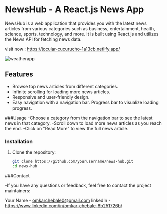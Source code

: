 


# NewsHub - A React.js News App

NewsHub is a web application that provides you with the latest news articles from various categories such as business, entertainment, health, science, sports, technology, and more. It is built using React.js and utilizes the News API for fetching news data.

visit now  : https://jocular-cucurucho-1a13cb.netlify.app/

![weatherapp](https://github.com/Chebaleomkar/weather-app/assets/122032936/a8a51104-1376-4b36-bef6-188b3fb26a7b)

## Features

- Browse top news articles from different categories.
- Infinite scrolling for loading more news articles.
- Responsive and user-friendly design.
- Easy navigation with a navigation bar.
   Progress bar to visualize loading progress.

 ###Usage
-Choose a category from the navigation bar to see the latest news in that category.
-Scroll down to load more news articles as you reach the end.
-Click on "Read More" to view the full news article.

### Installation

1. Clone the repository:

   ```sh
   git clone https://github.com/yourusername/news-hub.git
   cd news-hub
   
###Contact

-If you have any questions or feedback, feel free to contact the project maintainers:

Your Name - omkarchebale0@gmail.com
linkedIn - https://www.linkedin.com/in/omkar-chebale-8b251726b/
